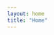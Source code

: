 ```yaml
---
layout: home
title: "Home"
---
```

<div>
    <a class="button top-right" href="/home/settings/">
        <div class="settings"></div>
    </a>
    <div class="bottom">
        <a class="button bottom-left" href="/home/leaderboard/">
            <div class="leaderboard"></div>
        </a>
        <a class="button bottom-middle" href="/home/collection/">
            <div class="collection"></div>
        </a>
        <a class="button bottom-right" href="local">
            <div class="nearby"></div>
        </a>
    </div>
</div>